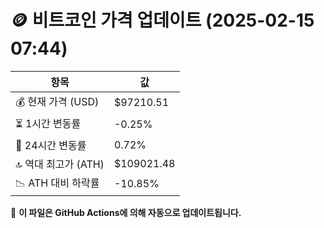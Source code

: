 # 🪙 비트코인 가격 업데이트 (2025-02-15 07:44)

| 항목                | 값 |
|--------------------|----------------|
| 💰 현재 가격 (USD) | $97210.51 |
| ⏳ 1시간 변동률    | -0.25% |
| 📆 24시간 변동률   | 0.72% |
| 🔝 역대 최고가 (ATH) | $109021.48 |
| 📉 ATH 대비 하락률 | -10.85% |

🔄 **이 파일은 GitHub Actions에 의해 자동으로 업데이트됩니다.**
